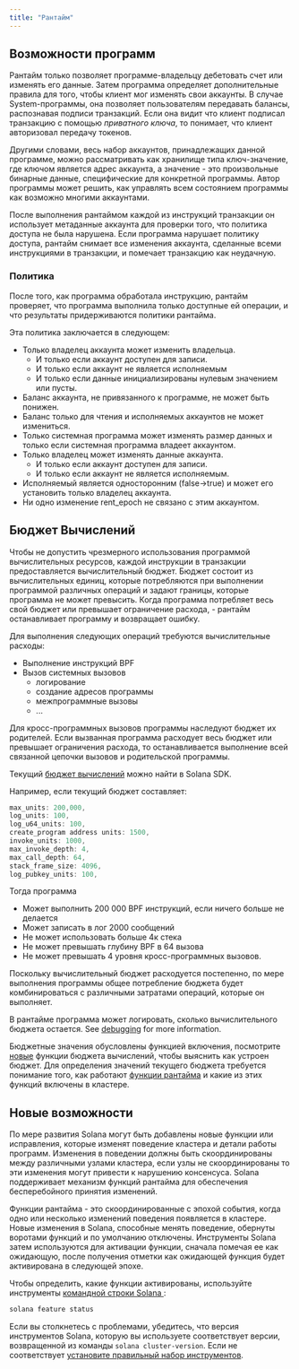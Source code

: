 ```yaml
---
title: "Рантайм"
---
```


## Возможности программ

Рантайм только позволяет программе-владельцу дебетовать счет или изменять его данные. Затем программа определяет дополнительные правила для того, чтобы клиент мог изменять свои аккаунты. В случае System-программы, она позволяет пользователям передавать балансы, распознавая подписи транзакций. Если она видит что клиент подписал транзакцию с помощью _приватного ключа_, то понимает, что клиент авторизовал передачу токенов.

Другими словами, весь набор аккаунтов, принадлежащих данной программе, можно рассматривать как хранилище типа ключ-значение, где ключом является адрес аккаунта, а значение - это произвольные бинарные данные, специфические для конкретной программы. Автор программы может решить, как управлять всем состоянием программы как возможно многими аккаунтами.

После выполнения рантаймом каждой из инструкций транзакции он использует метаданные аккаунта для проверки того, что политика доступа не была нарушена. Если программа нарушает политику доступа, рантайм снимает все изменения аккаунта, сделанные всеми инструкциями в транзакции, и помечает транзакцию как неудачную.

### Политика

После того, как программа обработала инструкцию, рантайм проверяет, что программа выполнила только доступные ей операции, и что результаты придерживаются политики рантайма.

Эта политика заключается в следующем:

- Только владелец аккаунта может изменить владельца.
  - И только если аккаунт доступен для записи.
  - И только если аккаунт не является исполняемым
  - И только если данные инициализированы нулевым значением или пусты.
- Баланс аккаунта, не привязанного к программе, не может быть понижен.
- Баланс только для чтения и исполняемых аккаунтов не может измениться.
- Только системная программа может изменять размер данных и только если системная программа владеет аккаунтом.
- Только владелец может изменять данные аккаунта.
  - И только если аккаунт доступен для записи.
  - И только если аккаунт не является исполняемым.
- Исполняемый является односторонним (false->true) и может его установить только владелец аккаунта.
- Ни одно изменение rent_epoch не связано с этим аккаунтом.

## Бюджет Вычислений

Чтобы не допустить чрезмерного использования программой вычислительных ресурсов, каждой инструкции в транзакции предоставляется вычислительный бюджет. Бюджет состоит из вычислительных единиц, которые потребляются при выполнении программой различных операций и задают границы, которые программа не может превысить. Когда программа потребляет весь свой бюджет или превышает ограничение расхода, - рантайм останавливает программу и возвращает ошибку.

Для выполнения следующих операций требуются вычислительные расходы:

- Выполнение инструкций BPF
- Вызов системных вызовов
  - логирование
  - создание адресов программы
  - межпрограммные вызовы
  - ...

Для кросс-программных вызовов программы наследуют бюджет их родителей. Если вызванная программа расходует весь бюджет или превышает ограничения расхода, то останавливается выполнение всей связанной цепочки вызовов и родительской программы.

Текущий [бюджет вычислений](https://github.com/solana-labs/solana/blob/d3a3a7548c857f26ec2cb10e270da72d373020ec/sdk/src/process_instruction.rs#L65) можно найти в Solana SDK.

Например, если текущий бюджет составляет:

```rust
max_units: 200,000,
log_units: 100,
log_u64_units: 100,
create_program address units: 1500,
invoke_units: 1000,
max_invoke_depth: 4,
max_call_depth: 64,
stack_frame_size: 4096,
log_pubkey_units: 100,
```

Тогда программа

- Может выполнить 200 000 BPF инструкций, если ничего больше не делается
- Может записать в лог 2000 сообщений
- Не может использовать больше 4к стека
- Не может превышать глубину BPF в 64 вызова
- Не может превышать 4 уровня кросс-программных вызовов.

Поскольку вычислительный бюджет расходуется постепенно, по мере выполнения программы общее потребление бюджета будет комбинироваться с различными затратами операций, которые он выполняет.

В рантайме программа может логировать, сколько вычислительного бюджета остается. See [debugging](developing/on-chain-programs/debugging.md#monitoring-compute-budget-consumption) for more information.

Бюджетные значения обусловлены функцией включения, посмотрите [новые](https://github.com/solana-labs/solana/blob/d3a3a7548c857f26ec2cb10e270da72d373020ec/sdk/src/process_instruction.rs#L97) функции бюджета вычислений, чтобы выяснить как устроен бюджет. Для определения значений текущего бюджета требуется понимание того, как работают [функции рантайма](runtime.md#features) и какие из этих функций включены в кластере.

## Новые возможности

По мере развития Solana могут быть добавлены новые функции или исправления, которые изменят поведение кластера и детали работы программ. Изменения в поведении должны быть скоординированы между различными узлами кластера, если узлы не скоординированы то эти изменения могут привести к нарушению консенсуса. Solana поддерживает механизм функций рантайма для обеспечения бесперебойного принятия изменений.

Функции рантайма - это скоординированные с эпохой события, когда одно или несколько изменений поведения появляется в кластере. Новые изменения в Solana, способные менять поведение, обернуты воротами функций и по умолчанию отключены. Инструменты Solana затем используются для активации функции, сначала помечая ее как ожидающую, после получения отметки как ожидающей функция будет активирована в следующей эпохе.

Чтобы определить, какие функции активированы, используйте инструменты [командной строки Solana ](cli/install-solana-cli-tools.md):

```bash
solana feature status
```

Если вы столкнетесь с проблемами, убедитесь, что версия инструментов Solana, которую вы используете соответствует версии, возвращенной из команды `solana cluster-version`. Если не соответствует [установите правильный набор инструментов](cli/install-solana-cli-tools.md).
